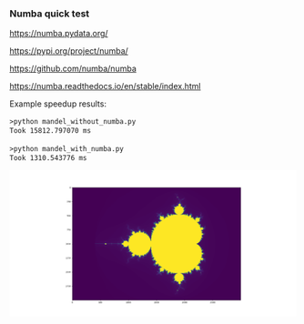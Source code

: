 ### Numba quick test

https://numba.pydata.org/

https://pypi.org/project/numba/

https://github.com/numba/numba

https://numba.readthedocs.io/en/stable/index.html

Example speedup results:
```
>python mandel_without_numba.py
Took 15812.797070 ms

>python mandel_with_numba.py
Took 1310.543776 ms
```

<img src="mandel_with_numba.png">

